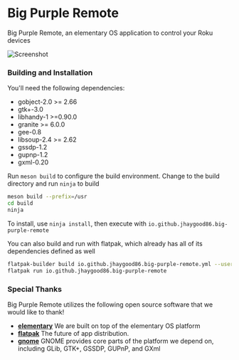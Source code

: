 # Big Purple Remote
Big Purple Remote, an elementary OS application to control your Roku devices

![Screenshot](https://raw.githubusercontent.com/jhaygood86/big-purple-remote/main/data/screenshot.png)

### Building and Installation

You'll need the following dependencies:

* gobject-2.0 >= 2.66
* gtk+-3.0
* libhandy-1 >=0.90.0
* granite >= 6.0.0
* gee-0.8
* libsoup-2.4 >= 2.62
* gssdp-1.2
* gupnp-1.2
* gxml-0.20

Run `meson build` to configure the build environment. Change to the build directory and run `ninja` to build

```bash
meson build --prefix=/usr
cd build
ninja
```

To install, use `ninja install`, then execute with `io.github.jhaygood86.big-purple-remote`

You can also build and run with flatpak, which already has all of its dependencies defined as well

```bash
flatpak-builder build io.github.jhaygood86.big-purple-remote.yml --user --install --force-clean
flatpak run io.github.jhaygood86.big-purple-remote
```

### Special Thanks

Big Purple Remote utilizes the following open source software that we would like to thank!

 * **[elementary](https://www.elementary.io)** We are built on top of the elementary OS platform
 * **[flatpak](https://www.flatpak.org)** The future of app distribution.
 * **[gnome](https://www.gnome.org)** GNOME provides core parts of the platform we depend on, including GLib, GTK+, GSSDP, GUPnP, and GXml
